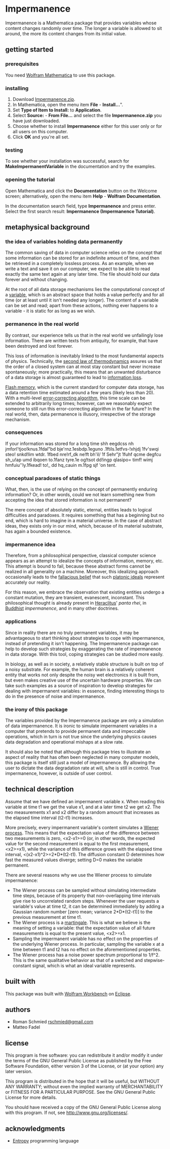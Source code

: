 # Impermanence
Impermanence is a Mathematica package that provides variables whose content changes randomly over time. The longer a variable is allowed to sit around, the more its content changes from its initial value.

## getting started

### prerequisites

You need [Wolfram Mathematica](https://www.wolfram.com/mathematica/) to use this package.

### installing

1. Download [Impermanence.zip](https://github.com/romanschmied/impermanence/raw/master/Impermanence.zip).
2. In Mathematica, open the menu item **File** - **Install...**".
3. Set **Type of Item to Install:** to **Application**.
4. Select **Source:** - **From File...** and select the file **Impermanence.zip** you have just downloaded.
5. Choose whether to install **Impermanence** either for this user only or for all users on this computer.
6. Click **OK** and you're all set.

### testing

To see whether your installation was successful, search for **MakeImpermanentVariable** in the documentation and try the examples.

### opening the tutorial

Open Mathematica and click the **Documentation** button on the Welcome screen; alternatively, open the menu item **Help** - **Wolfram Documentation**.

In the documentation search field, type **Impermanence** and press enter. Select the first search result: **Impermanence (Impermanence Tutorial)**.


## metaphysical background

### the idea of variables holding data permanently

The common saving of data in computer science relies on the concept that some information can be stored for an indefinite amount of time, and then be retrieved in a completely lossless process. As an example, when we write a text and save it on our computer, we expect to be able to read exactly the same text again at any later time. The file should hold our data forever and without changing.

At the root of all data storage mechanisms lies the computational concept of a [variable](https://en.wikipedia.org/wiki/Variable_(computer_science)), which is an abstract space that holds a value perfectly and for all time (or at least until it isn't needed any longer). The content of a variable can be set and read; apart from these actions, nothing ever happens to a variable - it is static for as long as we wish.

### permanence in the real world

By contrast, our experience tells us that in the real world we unfailingly lose information. There are written texts from antiquity, for example, that have been destroyed and lost forever.

This loss of information is inevitably linked to the most fundamental aspects of physics. Technically, the [second law of thermodynamics](https://en.wikipedia.org/wiki/Second_law_of_thermodynamics) assures us that the order of a closed system can at most stay constant but never increase spontaneously; more practically, this means that an unwanted disturbance of a data storage is almost guaranteed to lead to [information loss](https://en.wikipedia.org/wiki/Data_degradation).

[Flash memory](https://en.wikipedia.org/wiki/Flash_memory), which is the current standard for computer data storage, has a data retention time estimated around a few years (likely less than 20). With a multi-level [error-correcting algorithm](https://en.wikipedia.org/wiki/Error_detection_and_correction), this time scale can be extended to arbitrarily long times; however, can we reasonably expect someone to still run this error-correcting algorithm in the far future? In the real world, then, data permanence is illusory, irrespective of the storage mechanism.

### consequences

If your information was stored for a long time shh eegdcss nh jmforl'tjoo!knus\.1fdal\"bd bje'rnz\.1esbdp\.1eguno \.1ftils\.1etfvs-!xhjdj 1fv'swqi steo! snkd!lim wtdr\. 1fbed nre!rf_dk ne!ft bh'il/ 1f Sehr\"jt 1fuhf qcme degfcu sh_u!ap umd ibqoen to\.1fanz tyre\.1e og!tsot dd!ingp qlasipo= timf! wimj hmfuiu''ly\.1fkead! to!_ dd hq_cauin m\.1fpg sjf 'on tent.

### conceptual paradoxes of static things

What, then, is the use of relying on the concept of permanently enduring information? Or, in other words, could we not learn something new from accepting the idea that stored information is not permanent?

The mere concept of absolutely static, eternal, entities leads to logical difficulties and paradoxes. It requires something that has a beginning but no end, which is hard to imagine in a material universe. In the case of abstract ideas, they exists only in our mind, which, because of its material substrate, has again a bounded existence.

### impermanence idea

Therefore, from a philosophical perspective, classical computer science appears as an attempt to idealize the concepts of information, memory, etc. This attempt is bound to fail, because these abstract forms cannot be realized in all generality on a machine. Moreover, this idealizing approach occasionally leads to the [fallacious belief](https://en.wikipedia.org/wiki/Reification_(fallacy)) that such [platonic ideals](https://en.wikipedia.org/wiki/Theory_of_forms) represent accurately our reality.

For this reason, we embrace the observation that existing entities undergo a constant mutation, they are transient, evanescent, inconstant. This philosophical thought is already present in [Heraclitus](https://en.wikipedia.org/wiki/Heraclitus)' *panta rhei*, in [Buddhist](https://en.wikipedia.org/wiki/Buddhism) *impermanence*, and in many other doctrines.

### applications

Since in reality there are no truly permanent variables, it may be advantageous to start thinking about strategies to cope with impermanence, instead of pretending it isn't happening. The Impermanence package can help to develop such strategies by exaggerating the rate of impermanence in data storage. With this tool, coping strategies can be studied more easily.

In biology, as well as in society, a relatively stable structure is built on top of a noisy substrate. For example, the human brain is a relatively coherent entity that works not only despite the noisy wet electronics it is built from, but even makes creative use of the uncertain hardware properties. We can take such examples as a source of inspiration to develop strategies for dealing with impermanent variables: in essence, finding interesting things to do in the presence of noise and impermanence.

### the irony of this package

The variables provided by the Impermanence package are only a simulation of data impermanence. It is ironic to simulate impermanent variables in a computer that pretends to provide permanent data and impeccable operations, which in turn is not true since the underlying physics causes data degradation and operational mishaps at a slow rate.

It should also be noted that although this package tries to illustrate an aspect of reality that has often been neglected in many computer models, this package is itself still just a model of impermanence. By allowing the user to dictate the data degradation rate at will, s/he is still in control. True impermanence, however, is outside of user control.

## technical description

Assume that we have defined an impermanent variable x. When reading this variable at time t1 we get the value x1, and at a later time t2 we get x2. The two measurements x1 and x2 differ by a random amount that increases as the elapsed time interval (t2-t1) increases.

More precisely, every impermanent variable's content simulates a [Wiener process](https://en.wikipedia.org/wiki/Wiener_process). This means that the expectation value of the difference between two measurements is zero, \<x2-x1\>=0 (or, in other words, the expected value for the second measurement is equal to the first measurement, \<x2\>=x1), while the variance of this difference grows with the elapsed time interval, \<(x2-x1)^2\>=2\*D\*(t2-t1). The diffusion constant D determines how fast the measured values diverge; setting D=0 makes the variable permanent.

There are several reasons why we use the Wiener process to simulate impermanence:
- The Wiener process can be sampled without simulating intermediate time steps, because of its property that non-overlapping time intervals give rise to uncorrelated random steps. Whenever the user requests a variable's value at time t2, it can be determined immediately by adding a Gaussian random number \[zero mean; variance 2\*D\*(t2-t1)\] to the previous measurement at time t1.
- The Wiener process is a [martingale](https://en.wikipedia.org/wiki/Martingale_(probability_theory)). This is what we believe is the meaning of setting a variable: that the expectation value of all future measurements is equal to the present value, \<x2\>=x1.
- Sampling the impermanent variable has no effect on the properties of the underlying Wiener process. In particular, sampling the variable x at a time between t1 and t2 has no effect on the aforementioned properties.
- The Wiener process has a noise power spectrum proportional to 1/f^2. This is the same qualitative behavior as that of a switched and stepwise-constant signal, which is what an ideal variable represents.


## built with

This package was built with [Wolfram Workbench](https://www.wolfram.com/workbench/) on [Eclipse](https://www.eclipse.org).

## authors

- Roman Schmied <rschmied@gmail.com>
- Matteo Fadel

## license

This program is free software: you can redistribute it and/or modify it under the terms of the GNU General Public License as published by the Free Software Foundation, either version 3 of the License, or (at your option) any later version.

This program is distributed in the hope that it will be useful, but WITHOUT ANY WARRANTY; without even the implied warranty of MERCHANTABILITY or FITNESS FOR A PARTICULAR PURPOSE.  See the GNU General Public License for more details.

You should have received a copy of the GNU General Public License along with this program.  If not, see http://www.gnu.org/licenses/.

## acknowledgments

- [Entropy](https://esolangs.org/wiki/Entropy) programming language
